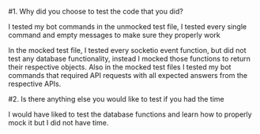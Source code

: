 #1. Why did you choose to test the code that you did?

I tested my bot commands in the unmocked test file, I tested every single command and empty messages to make sure they properly work

In the mocked test file, I tested every socketio event function, but did not test any database functionality, instead I mocked those 
functions to return their respective objects. Also in the mocked test files I tested my bot commands that required API requests 
with all expected answers from the respective APIs. 


#2. Is there anything else you would like to test if you had the time

I would have liked to test the database functions and learn how to properly mock it but I did not have time.
